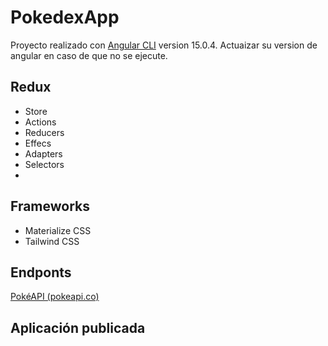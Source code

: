 # PokedexApp

Proyecto realizado con [Angular CLI](https://github.com/angular/angular-cli) version 15.0.4.
Actuaizar su version de angular en caso de que no se ejecute.

## Redux
* Store
* Actions
* Reducers
* Effecs
* Adapters
* Selectors
* 
## Frameworks
* Materialize CSS
* Tailwind CSS
 
## Endponts
[PokéAPI (pokeapi.co)](https://pokeapi.co/)
  
## Aplicación publicada
